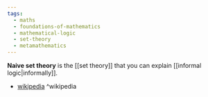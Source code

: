 ```yaml
---
tags:
  - maths
  - foundations-of-mathematics
  - mathematical-logic
  - set-theory
  - metamathematics
---
```

**Naive set theory** is the [[set theory]] that you can explain [[informal logic|informally]].

- [wikipedia](https://en.wikipedia.org/wiki/Naive_set_theory) ^wikipedia